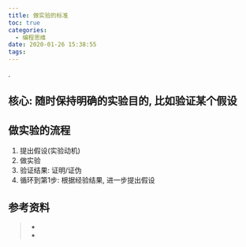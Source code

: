 ```yaml
---
title: 做实验的标准
toc: true
categories:
  - 编程思维
date: 2020-01-26 15:38:55
tags:
---
```


.



## 核心: 随时保持明确的实验目的, 比如验证某个假设





## 做实验的流程



1. 提出假设(实验动机)
2. 做实验
3. 验证结果: 证明/证伪
4. 循环到第1步: 根据经验结果, 进一步提出假设







## 参考资料
> - []()
> - []()
